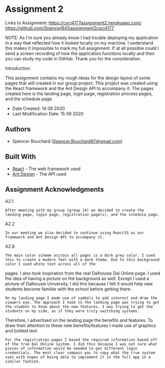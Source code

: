 # Assignment 2

Links to Assignment:
https://csci4177assignment2.herokuapp.com/
https://github.com/SpencerB41/assignment2csci4177

NOTE: As I'm sure you already know I had trouble deploying my application in a way that reflected how it looked locally on my machine. I understand this makes it impossible to mark my full assignment. If at all possible could I send a screen recording of how the application functions locally and then you can study my code in GitHub. Thank you for the consideration.

Introduction: 
	
This assignment contains my rough ideas for the design layout of some pages that will created in our group project. This project was created using the React framework and the Ant Design API to accompany it. The pages created here is the landing page, login page, registration process pages, and the schedule page. 

* Date Created: 14 06 2020
* Last Modification Date: 15 06 2020

## Authors

* Spencer Bouchard (Spencer.Bouchard97@gmail.com)

## Built With

* [React](https://reactjs.org/) - The web framework used
* [Ant Design](https://ant.design/) - The API used
 
## Assignment Acknowledgments

A2.1

	After meeting with my group (group 14) we decided to create the landing page, login page, registration page(s), and the schedule page.

A2.2

	In our meeting we also decided to continue using ReactJS as our framework and Ant Design API to accompany it.

A2.8 

	The main color scheme accross all pages is a dark grey color. I used this to create a modern feel with a dark theme. Due to this background color I used white text across all of the
pages. I also took inspiration from the real Dalhousie Dal Online page. I used the idea of having a picture on the background as well. Except I used a picture of Dalhousie University. I did this because I felt it would help new students become familiar with the school before getting there. 

	On my landing page I made use of symbols to add interest and draw the viewers eye. The approach I took to the landing page was trying to get the student to know about the new features. I was trying to get the students on my side, as if they were truly switching systems.
Therefore, I advertised on the landing page the benefits and features. To draw their attention to these new benefits/features I made use of graphics and bolded text.

	For the registration pages I based the required information based off of the true Dal Online system. I did this because I was not sure what pieces of information would be needed to get different login credentials. The most clear compass was to copy what the true system uses with hopes of being able to implement it in the full app in a similar fashion. 
